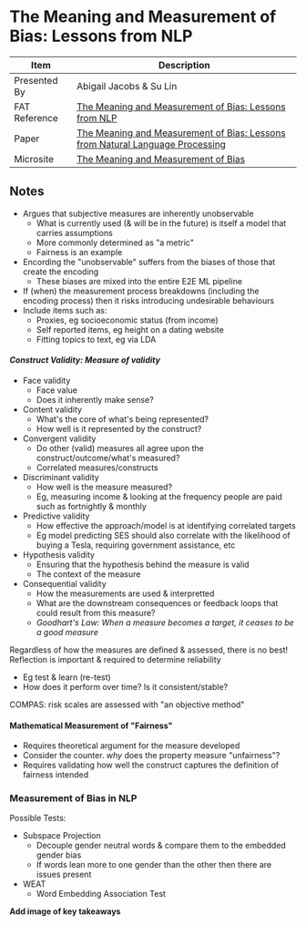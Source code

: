 # The Meaning and Measurement of Bias: Lessons from NLP

| Item | Description |
| --- | --- | 
| Presented By | Abigail Jacobs & Su Lin |
| FAT Reference | [The Meaning and Measurement of Bias: Lessons from NLP](https://fatconference.org/2020/acceptedtuts.html#meaning) |
| Paper | [The Meaning and Measurement of Bias: Lessons from Natural Language Processing](https://dl.acm.org/doi/abs/10.1145/3351095.3375671) |
| Microsite | [The Meaning and Measurement of Bias](https://azjacobs.com/measurement) |


## Notes

- Argues that subjective measures are inherently unobservable
    - What is currently used (& will be in the future) is itself a model that carries assumptions
    - More commonly determined as "a metric"
    - Fairness is an example
- Encording the "unobservable" suffers from the biases of those that create the encoding
    - These biases are mixed into the entire E2E ML pipeline
- If (when) the measurement process breakdowns (including the encoding process) then it risks introducing undesirable behaviours
- Include items such as:
    - Proxies, eg socioeconomic status (from income)
    - Self reported items, eg height on a dating website
    - Fitting topics to text, eg via LDA


#### **Construct Validity*: Measure of validity*

- Face validity
    - Face value
    - Does it inherently make sense?
- Content validity
    - What's the core of what's being represented?
    - How well is it represented by the construct?
- Convergent validity
    - Do other (valid) measures all agree upon the construct/outcome/what's measured?
    - Correlated measures/constructs
- Discriminant validity
    - How well is the measure measured?
    - Eg, measuring income & looking at the frequency people are paid such as fortnightly & monthly
- Predictive validity
    - How effective the approach/model is at identifying correlated targets
    - Eg model predicting SES should also correlate with the likelihood of buying a Tesla, requiring government assistance, etc
- Hypothesis validity
    - Ensuring that the hypothesis behind the measure is valid
    - The context of the measure
- Consequential validity
    - How the measurements are used & interpretted
    - What are the downstream consequences or feedback loops that could result from this measure?
    - *Goodhart's Law: When a measure becomes a target, it ceases to be a good measure*


Regardless of how the measures are defined & assessed, there is no best!
Reflection is important & required to determine reliability
- Eg test & learn (re-test)
- How does it perform over time? Is it consistent/stable?

COMPAS: risk scales are assessed with "an objective method"


#### Mathematical Measurement of "Fairness"
- Requires theoretical argument for the measure developed
- Consider the counter. *why* does the property measure "unfairness"?
- Requires validating how well the construct captures the definition of fairness intended


### Measurement of Bias in NLP

Possible Tests:
- Subspace Projection
    - Decouple gender neutral words & compare them to the embedded gender bias
    - If words lean more to one gender than the other then there are issues present
- WEAT
    - Word Embedding Association Test

**Add image of key takeaways**

